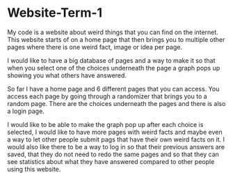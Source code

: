 # Website-Term-1
My code is a website about weird things that you can find on the internet.
This website starts of on a home page that then brings you to multiple other pages where there is one weird fact, image or idea per page.

I would like to have a big database of pages and a way to make it so that when you select one of the choices underneath the page a graph pops up showing you what others have answered.

So far I have a home page and 6 different pages that you can access. You access each page by going through a randomizer that brings you to a random page. There are the choices underneath the pages and there is also a login page.

I would like to be able to make the graph pop up after each choice is selected, I would like to have more pages with weird facts and maybe even a way to let other people submit pags that have their own weird facts on it. I would also like there to be a way to log in so that their previous answers are saved, that they do not need to redo the same pages and so that they can see statistics about what they have answered compared to other people using this website.
